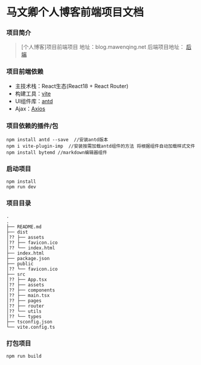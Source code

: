 # 马文卿个人博客前端项目文档


### 项目简介
> [个人博客]项目前端项目
> 地址：blog.mawenqing.net
> 后端项目地址： [后端](https://github.com/mawenqing1/koa-rear)

### 项目前端依赖

* 主技术栈：React生态(React18 + React Router)
* 构建工具：[vite](https://vitejs.cn/)
* UI组件库：[antd](https://ant.design/index-cn)
* Ajax：[Axios](http://www.axios-js.com/)

### 项目依赖的插件/包
```shell
npm install antd --save  //安装antd版本
npm i vite-plugin-imp  //安装按需加载antd组件的方法 将根据组件自动加载样式文件
npm install bytemd //markdown编辑器组件
```

### 启动项目
```shell
npm install
npm run dev
```

### 项目目录
```shell
.
.
├── README.md
├── dist
│?? ├── assets
│?? ├── favicon.ico
│?? └── index.html
├── index.html
├── package.json
├── public
│?? └── favicon.ico
├── src
│?? ├── App.tsx
│?? ├── assets
│?? ├── components
│?? ├── main.tsx
│?? ├── pages
│?? ├── router
│?? └── utils
│?? └── types
├── tsconfig.json
└── vite.config.ts
```
### 打包项目
```shell
npm run build
```